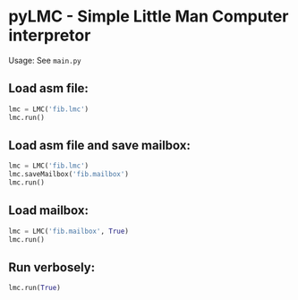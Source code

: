 # pyLMC - Simple Little Man Computer interpretor

Usage: See `main.py`

## Load asm file:
```python
lmc = LMC('fib.lmc')
lmc.run()
```

## Load asm file and save mailbox:
```python
lmc = LMC('fib.lmc')
lmc.saveMailbox('fib.mailbox')
lmc.run()
```

## Load mailbox:
```python
lmc = LMC('fib.mailbox', True)
lmc.run()
```

## Run verbosely:
```python
lmc.run(True)
```
